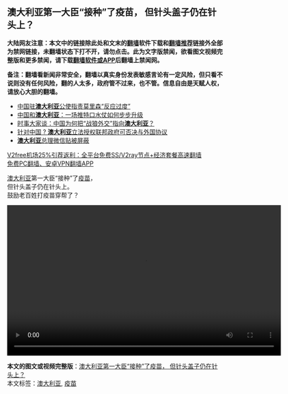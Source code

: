  <h2>澳大利亚第一大臣“接种”了疫苗， 但针头盖子仍在针头上？</h2> <p class="notice"><b>大陆网友注意：本文中的链接除此处和文末的<a href="https://github.com/bannedbook/fanqiang" >翻墙</a>软件下载和<a href="https://github.com/killgcd/justmysocks/blob/master/README.md">翻墙推荐</a>链接外全部为禁网链接，未翻墙状态下打不开，请勿点击。此为文字版禁闻，欲看图文视频完整版和更多禁闻，请下载<a href="https://github.com/bannedbook/fanqiang">翻墙软件或APP</a>后翻墙上禁闻网。</p><p>备注：翻墙看新闻非常安全，翻墙以真实身份发表敏感言论有一定风险，但只看不说则没有任何风险，翻的人太多，政府管不过来，也不管。信息自由是天赋人权，请放心大胆的翻墙。</b></p>  <div class="entry"> <p><a href="https://www.huaglad.com/wp-content/uploads/2020/12/s4dt8CEzVB0V0l7u.jpg"></a></p> <ul class='op-related-articles' title='相关阅读'> <li><a href='https://www.bannedbook.org/bnews/headline/20201205/1442189.html' target='_blank'>中国驻<b>澳大利亚</b>公使指责莫里森“反应过度”</a></li> <li><a href='https://www.bannedbook.org/bnews/baitai/20201204/1442025.html' target='_blank'>中国和<b>澳大利亚</b>：一场推特口水仗如何步步升级</a></li> <li><a href='https://www.bannedbook.org/bnews/comments/20201203/1441550.html' target='_blank'>时事大家谈：中国为何把“战狼外交”指向<b>澳大利亚</b>？</a></li> <li><a href='https://www.bannedbook.org/bnews/worldnews/20201203/1441523.html' target='_blank'>针对中国 ? <b>澳大利亚</b>立法授权联邦政府可否决与外国协议</a></li> <li><a href='https://www.bannedbook.org/bnews/headline/20201203/1441071.html' target='_blank'><b>澳大利亚</b>总理微信贴被屏蔽</a></li> </ul> <p class="texttj"> <a href="https://www.bannedbook.org/forum23/topic22702.html" target="_blank">V2free机场25%引荐返利：全平台免费SS/V2ray节点+经济套餐高速翻墙</a><br/> <a href="https://github.com/bannedbook/fanqiang/wiki/%E7%A6%81%E9%97%BB%E7%BD%91%E5%AE%89%E5%8D%93%E7%BF%BB%E5%A2%99%E6%96%B0%E9%97%BBAPP" target="_blank">免费PC翻墙、安卓VPN翻墙APP</a></p><p><a href="https://www.bannedbook.org/bnews/tag/%e6%be%b3%e5%a4%a7%e5%88%a9%e4%ba%9a/" class="st_tag internal_tag" rel="tag" title="标签 澳大利亚 下的日志">澳大利亚</a>第一大臣“接种”了<a href="https://www.bannedbook.org/bnews/tag/%e7%96%ab%e8%8b%97/" class="st_tag internal_tag" rel="tag" title="标签 疫苗 下的日志">疫苗</a>，<br /> 但针头盖子仍在针头上。<br /> 鼓励老百姓打疫苗穿帮了？</p>  <div style="width: 640px;" class="wp-video"><!--[if lt IE 9]><script>document.createElement('video');</script><![endif]--> <video class="wp-video-shortcode" id="video-1444667-1" width="640" height="352" preload="metadata" controls="controls"><source type="video/mp4" src="https://www.huaglad.com/wp-content/uploads/2020/12/rxJZlGiajvUS1oM6.mp4?_=1" /><a href="https://www.huaglad.com/wp-content/uploads/2020/12/rxJZlGiajvUS1oM6.mp4">https://www.huaglad.com/wp-content/uploads/2020/12/rxJZlGiajvUS1oM6.mp4</a></video></div> </p><a name='sharetosocial'></a>       <div><b>本文的图文或视频完整版</b>：<a href='https://www.bannedbook.org/bnews/worldnews/20201209/1444667.html'>澳大利亚第一大臣“接种”了疫苗， 但针头盖子仍在针头上？</a></div>  </div><!--END ENTRY--> <div class="postfooter"> <div>本文标签：<a href="https://www.bannedbook.org/bnews/tag/%e6%be%b3%e5%a4%a7%e5%88%a9%e4%ba%9a/" rel="tag">澳大利亚</a>, <a href="https://www.bannedbook.org/bnews/tag/%e7%96%ab%e8%8b%97/" rel="tag">疫苗</a></div>  </div><!--END POSTFOOTER--> 
